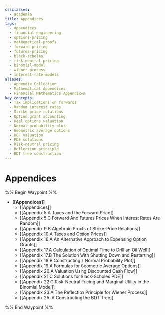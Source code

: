 ```yaml
---
cssclasses:
  - academia
title: Appendices
tags:
  - appendices
  - financial-engineering
  - options-pricing
  - mathematical-proofs
  - forward-pricing
  - futures-pricing
  - black-scholes
  - risk-neutral-pricing
  - binomial-model
  - wiener-process
  - interest-rate-models
aliases:
  - Appendix Collection
  - Mathematical Appendices
  - Financial Mathematics Appendices
key_concepts:
  - Tax implications on forwards
  - Random interest rates
  - Strike price relations
  - Option grant accounting
  - Real options valuation
  - Normal probability plots
  - Geometric average options
  - DCF valuation
  - PDE solutions
  - Risk-neutral pricing
  - Reflection principle
  - BDT tree construction
---
```


# Appendices

%% Begin Waypoint %%
- **[[Appendices]]**
	- [[Appendices]]
	- [[Appendix 5.A Taxes and the Forward Price]]
	- [[Appendix 5.C Forward And Futures Prices When Interest Rates Are Random]]
	- [[Appendix 9.B Algebraic Proofs of Strike-Price Relations]]
	- [[Appendix 10.A Taxes and Option Prices]]
	- [[Appendix 16.A An Alternative Approach to Expensing Option Grants]]
	- [[Appendix 17.A Calculation of Optimal Time to Drill an Oil Well]]
	- [[Appendix 17.B The Solution With Shutting Down and Restarting]]
	- [[Appendix 18.B Constructing a Normal Probability Plot]]
	- [[Appendix 19.A Formulas for Geometric Average Options]]
	- [[Appendix 20.A Valuation Using Discounted Cash Flow]]
	- [[Appendix 21.C Solutions for Black-Scholes PDE]]
	- [[Appendix 22.C Risk-Neutral Pricing and Marginal Utility in the Binomial Model]]
	- [[Appendix 23.A The Reflection Principle for Wiener Process]]
	- [[Appendix 25. A Constructing the BDT Tree]]

%% End Waypoint %%